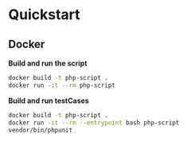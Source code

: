 # Quickstart

## Docker

**Build and run the script**

```sh
docker build -t php-script .
docker run -it --rm php-script
```

**Build and run testCases**

```sh
docker build -t php-script .
docker run -it --rm --entrypoint bash php-script
vendor/bin/phpunit
```
